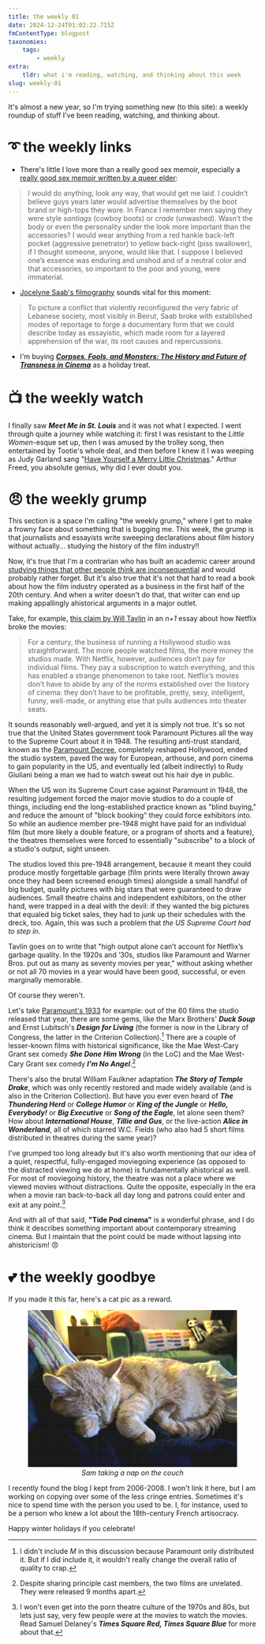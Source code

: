 ```yaml
---
title: the weekly 01
date: 2024-12-24T01:02:22.715Z
fmContentType: blogpost
taxonomies:
    tags:
        - weekly
extra:
    tldr: what i'm reading, watching, and thinking about this week
slug: weekly-01
---
```


It's almost a new year, so I'm trying something new (to this site): a weekly roundup of stuff I've been reading, watching, and thinking about. 

# <span class="og">➰</span> the weekly links

- There's little I love more than a really good sex memoir, especially a [really good sex memoir written by a queer elder](https://www.theparisreview.org/blog/2024/12/16/a-sex-memoir/): 

> I would do anything, look any way, that would get me laid. I couldn’t believe guys years later would advertise themselves by the boot brand or high-tops they wore. In France I remember men saying they were style *santiags* (cowboy boots) or *crade* (unwashed). Wasn’t the body or even the personality under the look more important than the accessories? I would wear anything from a red hankie back-left pocket (aggressive penetrator) to yellow back-right (piss swallower), if I thought someone, anyone, would like that. I suppose I believed one’s essence was enduring and unshod and of a neutral color and that accessories, so important to the poor and young, were immaterial.

- [Jocelyne Saab's filmography](https://mubi.com/en/notebook/posts/life-during-wartime-on-the-films-of-jocelyne-saab) sounds vital for this moment:

> To picture a conflict that violently reconfigured the very fabric of Lebanese society, most visibly in Beirut, Saab broke with established modes of reportage to forge a documentary form that we could describe today as essayistic, which made room for a layered apprehension of the war, its root causes and repercussions.

- I'm buying [***Corpses, Fools, and Monsters: The History and Future of Transness in Cinema***](https://repeaterbooks.com/product/corpses-fools-and-monsters-the-history-and-future-of-transness-in-cinema/) as a holiday treat.  

# <span class="og">📺</span> the weekly watch

I finally saw ***Meet Me in St. Louis*** and it was not what I expected. I went through quite a journey while watching it: first I was resistant to the *Little Women*-esque set up, then I was amused by the trolley song, then entertained by Tootie's whole deal, and then before I knew it I was weeping as Judy Garland sang "[Have Yourself a Merry Little Christmas](https://youtu.be/Tt9L2uWFI4Y?si=-d-RVVwFrtWCpXFS)." Arthur Freed, you absolute genius, why did I ever doubt you. 

# <span class="og">😠</span> the weekly grump

This section is a space I'm calling "the weekly grump," where I get to make a frowny face about something that is bugging me. This week, the grump is that journalists and essayists write sweeping declarations about film history without actually... studying the history of the film industry!!

Now, it's true that I'm a contrarian who has built an academic career around [studying things that other people think are inconsequential](https://beforefanfiction.com) and would probably rather forget. But it's also true that it's not that hard to read a book about how the film industry operated as a business in the first half of the 20th century. And when a writer doesn't do that, that writer can end up making appallingly ahistorical arguments in a major outlet. 

Take, for example, [this claim by Will Tavlin](https://www.nplusonemag.com/issue-49/essays/casual-viewing/#rf1-54865) in an *n+1* essay about how Netflix broke the movies:

> For a century, the business of running a Hollywood studio was straightforward. The more people watched films, the more money the studios made. With Netflix, however, audiences don’t pay for individual films. They pay a subscription to watch everything, and this has enabled a strange phenomenon to take root. Netflix’s movies don’t have to abide by any of the norms established over the history of cinema: they don’t have to be profitable, pretty, sexy, intelligent, funny, well-made, or anything else that pulls audiences into theater seats. 

It sounds reasonably well-argued, and yet it is simply not true. It's so not true that the United States government took Paramount Pictures all the way to the Supreme Court about it in 1948. The resulting anti-trust standard, known as the [Paramount Decree](https://en.wikipedia.org/wiki/United_States_v._Paramount_Pictures,_Inc.), completely reshaped Hollywood, ended the studio system, paved the way for European, arthouse, and porn cinema to gain popularity in the US, and eventually led (albeit indirectly) to Rudy Giuliani being a man we had to watch sweat out his hair dye in public. 

When the US won its Supreme Court case against Paramount in 1948, the resulting judgement forced the major movie studios to do a couple of things, including end the long-established practice known as "blind buying," and reduce the amount of "block booking" they could force exhibitors into. So while an audience member pre-1948 might have paid for an individual film (but more likely a double feature, or a program of shorts and a feature), the theatres themselves were forced to essentially "subscribe" to a block of a studio's output, sight unseen. 

The studios loved this pre-1948 arrangement, because it meant they could produce mostly forgettable garbage (film prints were literally thrown away once they had been screened enough times) alongside a small handful of big budget, quality pictures with big stars that were guaranteed to draw audiences. Small theatre chains and independent exhibitors, on the other hand, were trapped in a deal with the devil: if they wanted the big pictures that equaled big ticket sales, they had to junk up their schedules with the dreck, too. Again, this was such a problem that *the US Supreme Court had to step in*.

Tavlin goes on to write that "high output alone can’t account for Netflix’s garbage quality. In the 1920s and ’30s, studios like Paramount and Warner Bros. put out as many as seventy movies per year," without asking whether or not all 70 movies in a year would have been good, successful, or even marginally memorable. 

Of course they weren't. 

Let's take [Paramount's 1933](https://en.m.wikipedia.org/wiki/List_of_Paramount_Pictures_films_(1930%E2%80%931939)#1933) for example: out of the 60 films the studio released that year, there are some gems, like the Marx Brothers' ***Duck Soup*** and Ernst Lubitsch's ***Design for Living*** (the former is now in the Library of Congress, the latter in the Criterion Collection).[^1] There are a couple of lesser-known films with historical significance, like the Mae West-Cary Grant sex comedy ***She Done Him Wrong*** (in the LoC) and the Mae West-Cary Grant sex comedy ***I'm No Angel***.[^2] 

There's also the brutal William Faulkner adaptation ***The Story of Temple Drake***, which was only recently restored and made widely available (and is also in the Criterion Collection). But have you ever even heard of ***The Thundering Herd*** or ***College Humor*** or ***King of the Jungle*** or ***Hello, Everybody!*** or ***Big Executive*** or ***Song of the Eagle***, let alone seen them? How about ***International House***, ***Tillie and Gus***, or the live-action ***Alice in Wonderland***, all of which starred W.C. Fields (who also had 5 short films distributed in theatres during the same year)?

I've grumped too long already but it's also worth mentioning that our idea of a quiet, respectful, fully-engaged moviegoing experience (as opposed to the distracted viewing we do at home) is fundamentally ahistorical as well. For most of moviegoing history, the theatre was not a place where we viewed movies without distractions. Quite the opposite, especially in the era when a movie ran back-to-back all day long and patrons could enter and exit at any point.[^3]

[^1]: I didn't include *M* in this discussion because Paramount only distributed it. But if I did include it, it wouldn't really change the overall ratio of quality to crap. 

[^2]: Despite sharing principle cast members, the two films are unrelated. They were released 9 months apart.

[^3]: I won't even get into the porn theatre culture of the 1970s and 80s, but lets just say, very few people were at the movies to watch the movies. Read Samuel Delaney's ***Times Square Red, Times Square Blue*** for more about that.

And with all of that said, **"Tide Pod cinema"** is a wonderful phrase, and I do think it describes something important about contemporary streaming cinema. But I maintain that the point could be made without lapsing into ahistoricism! <span class="og">😠</span>

# <span class="og">💕</span> the weekly goodbye

If you made it this far, here's a cat pic as a reward.

<center><figure><img src="/sleepysam.png" alt="an orange cat curled up to sleep.">
<figcaption style="text-align:center"><i>Sam taking a nap on the couch</i></figcaption></figure></center>

I recently found the blog I kept from 2006-2008. I won't link it here, but I am working on copying over some of the less cringe entries. Sometimes it's nice to spend time with the person you used to be. I, for instance, used to be a person who knew a lot about the 18th-century French artisocracy.

Happy winter holidays if you celebrate!